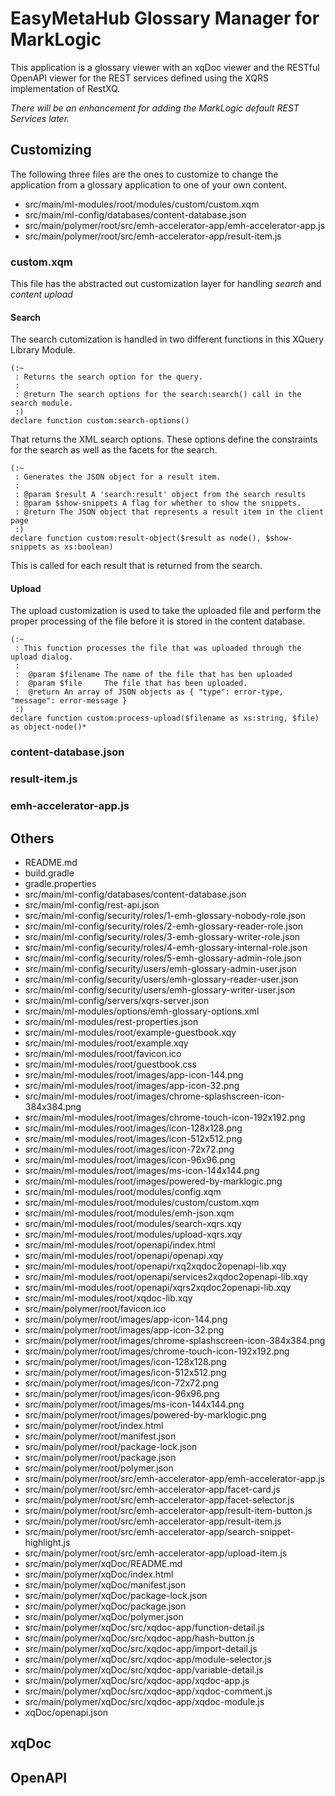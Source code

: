 # EasyMetaHub Glossary Manager for MarkLogic

This application is a glossary viewer with an xqDoc viewer and the 
RESTful OpenAPI viewer for the REST services defined using the XQRS 
implementation of RestXQ.

*There will be an enhancement for adding the MarkLogic default REST Services later.*

## Customizing

The following three files are the ones to customize to change the application from a 
glossary application to one of your own content.

* src/main/ml-modules/root/modules/custom/custom.xqm
* src/main/ml-config/databases/content-database.json
* src/main/polymer/root/src/emh-accelerator-app/emh-accelerator-app.js
* src/main/polymer/root/src/emh-accelerator-app/result-item.js

### custom.xqm

This file has the abstracted out customization layer for handling *search* and *content upload*

#### Search

The search cutomization is handled in two different functions in this 
XQuery Library Module.

```
(:~
 : Returns the search option for the query.
 :
 : @return The search options for the search:search() call in the search module.
 :)
declare function custom:search-options()
```
That returns the XML search options.  These options define the constraints 
for the search as well as the facets for the search.

```
(:~
 : Generates the JSON object for a result item.
 :
 : @param $result A 'search:result' object from the search results
 : @param $show-snippets A flag for whether to show the snippets.
 : @return The JSON object that represents a result item in the client page
 :)
declare function custom:result-object($result as node(), $show-snippets as xs:boolean)
```

This is called for each result that is returned from the search.



#### Upload

The upload customization is used to take the uploaded file and perform the 
proper processing of the file before it is stored in the content database.

```
(:~
 : This function processes the file that was uploaded through the upload dialog.
 :
 :  @param $filename The name of the file that has ben uploaded
 :  @param $file     The file that has been uploaded.
 :  @return An array of JSON objects as { "type": error-type, "message": error-message }
 :)
declare function custom:process-upload($filename as xs:string, $file)
as object-node()*
```

### content-database.json

### result-item.js

### emh-accelerator-app.js

## Others

* README.md
* build.gradle
* gradle.properties
* src/main/ml-config/databases/content-database.json
* src/main/ml-config/rest-api.json
* src/main/ml-config/security/roles/1-emh-glossary-nobody-role.json
* src/main/ml-config/security/roles/2-emh-glossary-reader-role.json
* src/main/ml-config/security/roles/3-emh-glossary-writer-role.json
* src/main/ml-config/security/roles/4-emh-glossary-internal-role.json
* src/main/ml-config/security/roles/5-emh-glossary-admin-role.json
* src/main/ml-config/security/users/emh-glossary-admin-user.json
* src/main/ml-config/security/users/emh-glossary-reader-user.json
* src/main/ml-config/security/users/emh-glossary-writer-user.json
* src/main/ml-config/servers/xqrs-server.json
* src/main/ml-modules/options/emh-glossary-options.xml
* src/main/ml-modules/rest-properties.json
* src/main/ml-modules/root/example-guestbook.xqy
* src/main/ml-modules/root/example.xqy
* src/main/ml-modules/root/favicon.ico
* src/main/ml-modules/root/guestbook.css
* src/main/ml-modules/root/images/app-icon-144.png
* src/main/ml-modules/root/images/app-icon-32.png
* src/main/ml-modules/root/images/chrome-splashscreen-icon-384x384.png
* src/main/ml-modules/root/images/chrome-touch-icon-192x192.png
* src/main/ml-modules/root/images/icon-128x128.png
* src/main/ml-modules/root/images/icon-512x512.png
* src/main/ml-modules/root/images/icon-72x72.png
* src/main/ml-modules/root/images/icon-96x96.png
* src/main/ml-modules/root/images/ms-icon-144x144.png
* src/main/ml-modules/root/images/powered-by-marklogic.png
* src/main/ml-modules/root/modules/config.xqm
* src/main/ml-modules/root/modules/custom/custom.xqm
* src/main/ml-modules/root/modules/emh-json.xqm
* src/main/ml-modules/root/modules/search-xqrs.xqy
* src/main/ml-modules/root/modules/upload-xqrs.xqy
* src/main/ml-modules/root/openapi/index.html
* src/main/ml-modules/root/openapi/openapi.xqy
* src/main/ml-modules/root/openapi/rxq2xqdoc2openapi-lib.xqy
* src/main/ml-modules/root/openapi/services2xqdoc2openapi-lib.xqy
* src/main/ml-modules/root/openapi/xqrs2xqdoc2openapi-lib.xqy
* src/main/ml-modules/root/xqdoc-lib.xqy
* src/main/polymer/root/favicon.ico
* src/main/polymer/root/images/app-icon-144.png
* src/main/polymer/root/images/app-icon-32.png
* src/main/polymer/root/images/chrome-splashscreen-icon-384x384.png
* src/main/polymer/root/images/chrome-touch-icon-192x192.png
* src/main/polymer/root/images/icon-128x128.png
* src/main/polymer/root/images/icon-512x512.png
* src/main/polymer/root/images/icon-72x72.png
* src/main/polymer/root/images/icon-96x96.png
* src/main/polymer/root/images/ms-icon-144x144.png
* src/main/polymer/root/images/powered-by-marklogic.png
* src/main/polymer/root/index.html
* src/main/polymer/root/manifest.json
* src/main/polymer/root/package-lock.json
* src/main/polymer/root/package.json
* src/main/polymer/root/polymer.json
* src/main/polymer/root/src/emh-accelerator-app/emh-accelerator-app.js
* src/main/polymer/root/src/emh-accelerator-app/facet-card.js
* src/main/polymer/root/src/emh-accelerator-app/facet-selector.js
* src/main/polymer/root/src/emh-accelerator-app/result-item-button.js
* src/main/polymer/root/src/emh-accelerator-app/result-item.js
* src/main/polymer/root/src/emh-accelerator-app/search-snippet-highlight.js
* src/main/polymer/root/src/emh-accelerator-app/upload-item.js
* src/main/polymer/xqDoc/README.md
* src/main/polymer/xqDoc/index.html
* src/main/polymer/xqDoc/manifest.json
* src/main/polymer/xqDoc/package-lock.json
* src/main/polymer/xqDoc/package.json
* src/main/polymer/xqDoc/polymer.json
* src/main/polymer/xqDoc/src/xqdoc-app/function-detail.js
* src/main/polymer/xqDoc/src/xqdoc-app/hash-button.js
* src/main/polymer/xqDoc/src/xqdoc-app/import-detail.js
* src/main/polymer/xqDoc/src/xqdoc-app/module-selector.js
* src/main/polymer/xqDoc/src/xqdoc-app/variable-detail.js
* src/main/polymer/xqDoc/src/xqdoc-app/xqdoc-app.js
* src/main/polymer/xqDoc/src/xqdoc-app/xqdoc-comment.js
* src/main/polymer/xqDoc/src/xqdoc-app/xqdoc-module.js
* xqDoc/openapi.json

## xqDoc

## OpenAPI